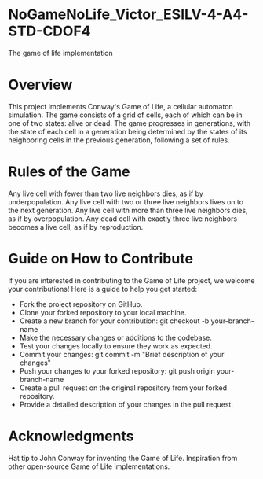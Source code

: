 # NoGameNoLife_Victor_ESILV-4-A4-STD-CDOF4
The game of life implementation

# Overview
This project implements Conway's Game of Life, a cellular automaton simulation. The game consists of a grid of cells, each of which can be in one of two states: alive or dead. The game progresses in generations, with the state of each cell in a generation being determined by the states of its neighboring cells in the previous generation, following a set of rules.

# Rules of the Game
Any live cell with fewer than two live neighbors dies, as if by underpopulation.
Any live cell with two or three live neighbors lives on to the next generation.
Any live cell with more than three live neighbors dies, as if by overpopulation.
Any dead cell with exactly three live neighbors becomes a live cell, as if by reproduction.

# Guide on How to Contribute
If you are interested in contributing to the Game of Life project, we welcome your contributions! Here is a guide to help you get started:

- Fork the project repository on GitHub.
- Clone your forked repository to your local machine.
- Create a new branch for your contribution: git checkout -b your-branch-name
- Make the necessary changes or additions to the codebase.
- Test your changes locally to ensure they work as expected.
- Commit your changes: git commit -m "Brief description of your changes"
- Push your changes to your forked repository: git push origin your-branch-name
- Create a pull request on the original repository from your forked repository.
- Provide a detailed description of your changes in the pull request.

# Acknowledgments
Hat tip to John Conway for inventing the Game of Life.
Inspiration from other open-source Game of Life implementations.
